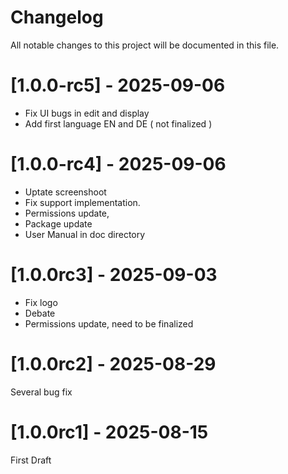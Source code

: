 <!--
  - SPDX-FileCopyrightText: 2017 Nextcloud contributors
  - SPDX-License-Identifier: CC0-1.0
-->

# Changelog

All notable changes to this project will be documented in this file.

# [1.0.0-rc5] - 2025-09-06
- Fix UI bugs in edit and display
- Add first language EN and DE ( not finalized )

# [1.0.0-rc4] - 2025-09-06

- Uptate screenshoot
- Fix support implementation.
- Permissions update,
- Package update
- User Manual in doc directory

# [1.0.0rc3] - 2025-09-03

- Fix logo
- Debate
- Permissions update, need to be finalized

# [1.0.0rc2] - 2025-08-29

Several bug fix

# [1.0.0rc1] - 2025-08-15

First Draft
